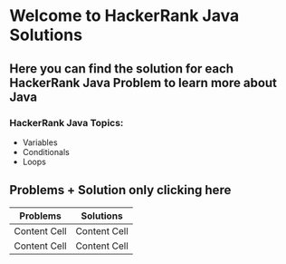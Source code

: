 # Welcome to HackerRank Java Solutions
## Here you can find the solution for each HackerRank Java Problem to learn more about Java

### HackerRank Java Topics:

- Variables
- Conditionals
- Loops

## Problems + Solution only clicking here

|   Problems    |   Solutions   |
| ------------- | ------------- |
| Content Cell  | Content Cell  |
| Content Cell  | Content Cell  |

